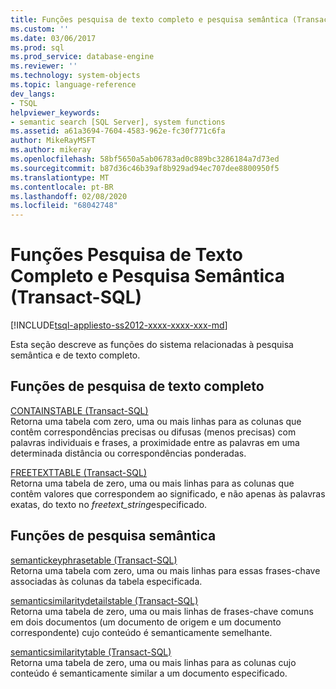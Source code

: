 ```yaml
---
title: Funções pesquisa de texto completo e pesquisa semântica (Transact-SQL) | Microsoft Docs
ms.custom: ''
ms.date: 03/06/2017
ms.prod: sql
ms.prod_service: database-engine
ms.reviewer: ''
ms.technology: system-objects
ms.topic: language-reference
dev_langs:
- TSQL
helpviewer_keywords:
- semantic search [SQL Server], system functions
ms.assetid: a61a3694-7604-4583-962e-fc30f771c6fa
author: MikeRayMSFT
ms.author: mikeray
ms.openlocfilehash: 58bf5650a5ab06783ad0c889bc3286184a7d73ed
ms.sourcegitcommit: b87d36c46b39af8b929ad94ec707dee8800950f5
ms.translationtype: MT
ms.contentlocale: pt-BR
ms.lasthandoff: 02/08/2020
ms.locfileid: "68042748"
---
```

# <a name="full-text-search-and-semantic-search-functions-transact-sql"></a>Funções Pesquisa de Texto Completo e Pesquisa Semântica (Transact-SQL)
[!INCLUDE[tsql-appliesto-ss2012-xxxx-xxxx-xxx-md](../../includes/tsql-appliesto-ss2012-xxxx-xxxx-xxx-md.md)]

  Esta seção descreve as funções do sistema relacionadas à pesquisa semântica e de texto completo.  
  
## <a name="full-text-search-functions"></a>Funções de pesquisa de texto completo  
 [CONTAINSTABLE &#40;Transact-SQL&#41;](../../relational-databases/system-functions/containstable-transact-sql.md)  
 Retorna uma tabela com zero, uma ou mais linhas para as colunas que contêm correspondências precisas ou difusas (menos precisas) com palavras individuais e frases, a proximidade entre as palavras em uma determinada distância ou correspondências ponderadas.  
  
 [FREETEXTTABLE &#40;Transact-SQL&#41;](../../relational-databases/system-functions/freetexttable-transact-sql.md)  
 Retorna uma tabela de zero, uma ou mais linhas para as colunas que contêm valores que correspondem ao significado, e não apenas às palavras exatas, do texto no *freetext_string*especificado.  
  
## <a name="semantic-search-functions"></a>Funções de pesquisa semântica  
 [semantickeyphrasetable &#40;Transact-SQL&#41;](../../relational-databases/system-functions/semantickeyphrasetable-transact-sql.md)  
 Retorna uma tabela com zero, uma ou mais linhas para essas frases-chave associadas às colunas da tabela especificada.  
  
 [semanticsimilaritydetailstable &#40;Transact-SQL&#41;](../../relational-databases/system-functions/semanticsimilaritydetailstable-transact-sql.md)  
 Retorna uma tabela de zero, uma ou mais linhas de frases-chave comuns em dois documentos (um documento de origem e um documento correspondente) cujo conteúdo é semanticamente semelhante.  
  
 [semanticsimilaritytable &#40;Transact-SQL&#41;](../../relational-databases/system-functions/semanticsimilaritytable-transact-sql.md)  
 Retorna uma tabela de zero, uma ou mais linhas para as colunas cujo conteúdo é semanticamente similar a um documento especificado.  
  
  
